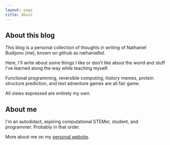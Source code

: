 ```yaml
---
layout: page
title: About
---
```

## About this blog
This blog is a personal collection of thoughts in writing of Nathaniel Budijono (me), known on github as nathanielbd.

Here, I'll write about some things I like or don't like about the world and stuff I've learned along the way while teaching myself.

Functional programming, reversible computing, history memes, protein structure prediction, and text adventure games are all fair game.

All views expressed are entirely my own.

## About me
I'm an autodidact, aspiring computational STEMer, student, and programmer. Probably in that order.

More about me on my [personal website](http://nathanielbd.github.io).
